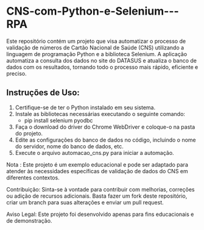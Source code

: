 # CNS-com-Python-e-Selenium---RPA

Este repositório contém um projeto que visa automatizar o processo de validação de números de Cartão Nacional de Saúde (CNS) utilizando a linguagem de programação Python e a biblioteca Selenium. A aplicação automatiza a consulta dos dados no site do DATASUS e atualiza o banco de dados com os resultados, tornando todo o processo mais rápido, eficiente e preciso.


## Instruções de Uso:
1. Certifique-se de ter o Python instalado em seu sistema.
2. Instale as bibliotecas necessárias executando o seguinte comando:
   - pip install selenium pyodbc
3. Faça o download do driver do Chrome WebDriver e coloque-o na pasta do projeto.
4. Edite as configurações do banco de dados no código, incluindo o nome do servidor, nome do banco de dados, etc.
5. Execute o arquivo automacao_cns.py para iniciar a automação.

Nota : Este projeto é um exemplo educacional e pode ser adaptado para atender às necessidades específicas de validação de dados do CNS em diferentes contextos.

Contribuição: Sinta-se à vontade para contribuir com melhorias, correções ou adição de recursos adicionais. Basta fazer um fork deste repositório, criar um branch para suas alterações e enviar um pull request.

Aviso Legal: Este projeto foi desenvolvido apenas para fins educacionais e de demonstração. 
